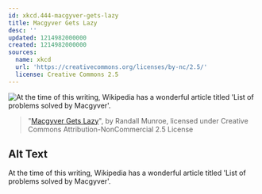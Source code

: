 ```yaml
---
id: xkcd.444-macgyver-gets-lazy
title: Macgyver Gets Lazy
desc: ''
updated: 1214982000000
created: 1214982000000
sources:
  name: xkcd
  url: 'https://creativecommons.org/licenses/by-nc/2.5/'
  license: Creative Commons 2.5
---
```

![At the time of this writing, Wikipedia has a wonderful article titled 'List of problems solved by Macgyver'.](https://imgs.xkcd.com/comics/macgyver_gets_lazy.png)
> "[Macgyver Gets Lazy](https://xkcd.com/444/)", by Randall Munroe, licensed under Creative Commons Attribution-NonCommercial 2.5 License

## Alt Text
At the time of this writing, Wikipedia has a wonderful article titled 'List of problems solved by Macgyver'.
